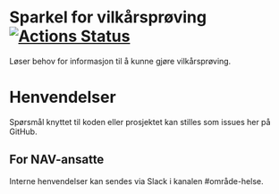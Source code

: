 Sparkel for vilkårsprøving [![Actions Status](https://github.com/navikt/helse-sparkel-vilkarsproving/workflows/master/badge.svg)](https://github.com/navikt/helse-sparkel-vilkarsproving/actions)
=============

Løser behov for informasjon til å kunne gjøre vilkårsprøving.

# Henvendelser

Spørsmål knyttet til koden eller prosjektet kan stilles som issues her på GitHub.

## For NAV-ansatte

Interne henvendelser kan sendes via Slack i kanalen #område-helse.

